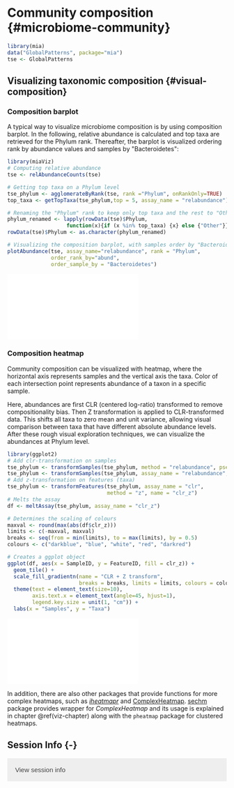 # Community composition {#microbiome-community}

<script>
document.addEventListener("click", function (event) {
    if (event.target.classList.contains("rebook-collapse")) {
        event.target.classList.toggle("active");
        var content = event.target.nextElementSibling;
        if (content.style.display === "block") {
            content.style.display = "none";
        } else {
            content.style.display = "block";
        }
    }
})
</script>

<style>
.rebook-collapse {
  background-color: #eee;
  color: #444;
  cursor: pointer;
  padding: 18px;
  width: 100%;
  border: none;
  text-align: left;
  outline: none;
  font-size: 15px;
}

.rebook-content {
  padding: 0 18px;
  display: none;
  overflow: hidden;
  background-color: #f1f1f1;
}
</style>


```r
library(mia)
data("GlobalPatterns", package="mia")
tse <- GlobalPatterns
```

## Visualizing taxonomic composition {#visual-composition}

### Composition barplot

A typical way to visualize microbiome composition is by using
composition barplot. In the following, relative abundance is
calculated and top taxa are retrieved for the Phylum rank. Thereafter,
the barplot is visualized ordering rank by abundance values and
samples by "Bacteroidetes":


```r
library(miaViz)
# Computing relative abundance
tse <- relAbundanceCounts(tse)

# Getting top taxa on a Phylum level
tse_phylum <- agglomerateByRank(tse, rank ="Phylum", onRankOnly=TRUE)
top_taxa <- getTopTaxa(tse_phylum,top = 5, assay_name = "relabundance")

# Renaming the "Phylum" rank to keep only top taxa and the rest to "Other"
phylum_renamed <- lapply(rowData(tse)$Phylum,
                   function(x){if (x %in% top_taxa) {x} else {"Other"}})
rowData(tse)$Phylum <- as.character(phylum_renamed)

# Visualizing the composition barplot, with samples order by "Bacteroidetes"
plotAbundance(tse, assay_name="relabundance", rank = "Phylum",
              order_rank_by="abund", 
              order_sample_by = "Bacteroidetes")
```

![](21_microbiome_community_files/figure-latex/unnamed-chunk-1-1.pdf)<!-- --> 

### Composition heatmap 

Community composition can be visualized with heatmap, where the
horizontal axis represents samples and the vertical axis the
taxa. Color of each intersection point represents abundance of a taxon
in a specific sample.

Here,  abundances are  first CLR  (centered log-ratio)  transformed to
remove  compositionality bias. Then  Z  transformation  is applied  to
CLR-transformed  data. This  shifts all  taxa  to zero  mean and  unit
variance, allowing visual comparison  between taxa that have different
absolute  abundance  levels.  After  these  rough  visual  exploration
techniques, we can visualize the abundances at Phylum level.


```r
library(ggplot2)
# Add clr-transformation on samples
tse_phylum <- transformSamples(tse_phylum, method = "relabundance", pseudocount = 1)
tse_phylum <- transformSamples(tse_phylum, assay_name = "relabundance", method = "clr")
# Add z-transformation on features (taxa)
tse_phylum <- transformFeatures(tse_phylum, assay_name = "clr", 
                                method = "z", name = "clr_z")
# Melts the assay
df <- meltAssay(tse_phylum, assay_name = "clr_z")

# Determines the scaling of colours
maxval <- round(max(abs(df$clr_z)))
limits <- c(-maxval, maxval)
breaks <- seq(from = min(limits), to = max(limits), by = 0.5)
colours <- c("darkblue", "blue", "white", "red", "darkred")

# Creates a ggplot object
ggplot(df, aes(x = SampleID, y = FeatureID, fill = clr_z)) +
  geom_tile() +
  scale_fill_gradientn(name = "CLR + Z transform", 
                       breaks = breaks, limits = limits, colours = colours) + 
  theme(text = element_text(size=10),
        axis.text.x = element_text(angle=45, hjust=1),
        legend.key.size = unit(1, "cm")) +
  labs(x = "Samples", y = "Taxa")
```

![](21_microbiome_community_files/figure-latex/heatmap-1.pdf)<!-- --> 

In addition, there are also other packages that provide functions for more complex heatmaps,
such as [_iheatmapr_](https://docs.ropensci.org/iheatmapr/articles/full_vignettes/iheatmapr.html)
and [ComplexHeatmap](https://academic.oup.com/bioinformatics/article/32/18/2847/1743594?login=true).
[sechm](http://www.bioconductor.org/packages/release/bioc/vignettes/sechm/inst/doc/sechm.html)
package provides wrapper for _ComplexHeatmap_ and its usage is explained in chapter \@ref(viz-chapter)
along with the `pheatmap` package for clustered heatmaps.

## Session Info {-}

<button class="rebook-collapse">View session info</button>
<div class="rebook-content">
```
R version 4.2.1 (2022-06-23)
Platform: x86_64-pc-linux-gnu (64-bit)
Running under: Ubuntu 20.04.4 LTS

Matrix products: default
BLAS:   /usr/lib/x86_64-linux-gnu/openblas-pthread/libblas.so.3
LAPACK: /usr/lib/x86_64-linux-gnu/openblas-pthread/liblapack.so.3

locale:
 [1] LC_CTYPE=en_US.UTF-8       LC_NUMERIC=C              
 [3] LC_TIME=en_US.UTF-8        LC_COLLATE=en_US.UTF-8    
 [5] LC_MONETARY=en_US.UTF-8    LC_MESSAGES=en_US.UTF-8   
 [7] LC_PAPER=en_US.UTF-8       LC_NAME=C                 
 [9] LC_ADDRESS=C               LC_TELEPHONE=C            
[11] LC_MEASUREMENT=en_US.UTF-8 LC_IDENTIFICATION=C       

attached base packages:
[1] stats4    stats     graphics  grDevices utils     datasets  methods  
[8] base     

other attached packages:
 [1] miaViz_1.7.1                   ggraph_2.1.0                  
 [3] ggplot2_3.4.0                  mia_1.7.4                     
 [5] MultiAssayExperiment_1.24.0    TreeSummarizedExperiment_2.1.4
 [7] Biostrings_2.66.0              XVector_0.38.0                
 [9] SingleCellExperiment_1.20.0    SummarizedExperiment_1.28.0   
[11] Biobase_2.58.0                 GenomicRanges_1.50.2          
[13] GenomeInfoDb_1.34.6            IRanges_2.32.0                
[15] S4Vectors_0.36.1               BiocGenerics_0.44.0           
[17] MatrixGenerics_1.10.0          matrixStats_0.63.0-9003       
[19] BiocStyle_2.24.0               rebook_1.6.0                  

loaded via a namespace (and not attached):
  [1] ggtree_3.4.4                ggnewscale_0.4.8           
  [3] ggbeeswarm_0.7.1            colorspace_2.0-3           
  [5] ellipsis_0.3.2              scuttle_1.8.3              
  [7] BiocNeighbors_1.16.0        aplot_0.1.9                
  [9] farver_2.1.1                graphlayouts_0.8.4         
 [11] ggrepel_0.9.2               bit64_4.0.5                
 [13] fansi_1.0.3                 decontam_1.18.0            
 [15] codetools_0.2-18            splines_4.2.1              
 [17] sparseMatrixStats_1.10.0    cachem_1.0.6               
 [19] knitr_1.41                  scater_1.26.1              
 [21] polyclip_1.10-4             jsonlite_1.8.4             
 [23] cluster_2.1.4               graph_1.74.0               
 [25] ggforce_0.4.1               BiocManager_1.30.19        
 [27] compiler_4.2.1              assertthat_0.2.1           
 [29] Matrix_1.5-3                fastmap_1.1.0              
 [31] lazyeval_0.2.2              cli_3.6.0                  
 [33] tweenr_2.0.2                BiocSingular_1.14.0        
 [35] htmltools_0.5.4             tools_4.2.1                
 [37] igraph_1.3.5                rsvd_1.0.5                 
 [39] gtable_0.3.1                glue_1.6.2                 
 [41] GenomeInfoDbData_1.2.9      reshape2_1.4.4             
 [43] dplyr_1.0.10                Rcpp_1.0.9                 
 [45] vctrs_0.5.1                 ape_5.6-2                  
 [47] nlme_3.1-161                DECIPHER_2.26.0            
 [49] DelayedMatrixStats_1.20.0   xfun_0.36                  
 [51] stringr_1.5.0               beachmat_2.14.0            
 [53] lifecycle_1.0.3             irlba_2.3.5.1              
 [55] XML_3.99-0.13               zlibbioc_1.44.0            
 [57] MASS_7.3-58.1               scales_1.2.1               
 [59] tidygraph_1.2.2             parallel_4.2.1             
 [61] yaml_2.3.6                  memoise_2.0.1              
 [63] gridExtra_2.3               ggfun_0.0.9                
 [65] yulab.utils_0.0.6           stringi_1.7.8              
 [67] RSQLite_2.2.20              highr_0.10                 
 [69] ScaledMatrix_1.6.0          tidytree_0.4.2             
 [71] permute_0.9-7               filelock_1.0.2             
 [73] BiocParallel_1.32.5         rlang_1.0.6                
 [75] pkgconfig_2.0.3             bitops_1.0-7               
 [77] evaluate_0.19               lattice_0.20-45            
 [79] purrr_1.0.0                 labeling_0.4.2             
 [81] patchwork_1.1.2             treeio_1.22.0              
 [83] CodeDepends_0.6.5           bit_4.0.5                  
 [85] tidyselect_1.2.0            plyr_1.8.8                 
 [87] magrittr_2.0.3              bookdown_0.31              
 [89] R6_2.5.1                    generics_0.1.3             
 [91] DelayedArray_0.24.0         DBI_1.1.3                  
 [93] withr_2.5.0                 pillar_1.8.1               
 [95] mgcv_1.8-41                 RCurl_1.98-1.9             
 [97] tibble_3.1.8                dir.expiry_1.4.0           
 [99] crayon_1.5.2                utf8_1.2.2                 
[101] rmarkdown_2.19              viridis_0.6.2              
[103] grid_4.2.1                  blob_1.2.3                 
[105] vegan_2.6-4                 digest_0.6.31              
[107] tidyr_1.2.1                 gridGraphics_0.5-1         
[109] munsell_0.5.0               DirichletMultinomial_1.40.0
[111] ggplotify_0.1.0             beeswarm_0.4.0             
[113] viridisLite_0.4.1           vipor_0.4.5                
```
</div>

